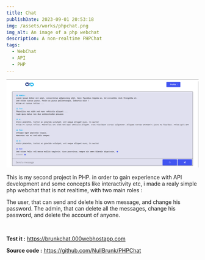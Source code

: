 ```yaml
---
title: Chat
publishDate: 2023-09-01 20:53:18
img: /assets/works/phpchat.png
img_alt: An image of a php webchat
description: A non-realtime PHPChat 
tags:
  - WebChat
  - API
  - PHP
---
```


<img src="/assets/works/phpchat2.png">

This is my second project in PHP. in order to gain experience with API development and some concepts like interactivity etc, i made a realy simple php webchat that is not realtime, with two main roles : 

The user, that can send and delete his own message, and change his password.
The admin, that can delete all the messages, change his password, and delete the account of anyone.

<br>

**Test it :** https://brunkchat.000webhostapp.com  

**Source code :** https://github.com/NullBrunk/PHPChat
